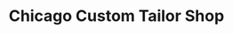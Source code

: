 ---
title: "Chicago Custom Tailor Shop"
url: /san-antonio/chicago-custom-tailor-shop/
shop: tailor
---